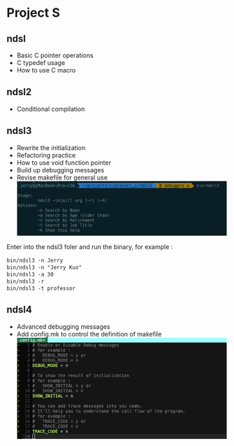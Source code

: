 # Project S
## ndsl
- Basic C pointer operations
- C typedef usage
- How to use C macro
## ndsl2
- Conditional compilation
## ndsl3
- Rewrite the initialization
- Refactoring practice
- How to use void function pointer
- Build up debugging messages
- Revise makefile for general use
![screencast](doc/ndsl3/ndsl3_usage.png)

Enter into the ndsl3 foler and run the binary, for example :

    bin/ndsl3 -n Jerry
    bin/ndsl3 -n "Jerry Kuo"
    bin/ndsl3 -a 30
    bin/ndsl3 -r
    bin/ndsl3 -t professor

## ndsl4
- Advanced debugging messages
- Add config.mk to control the definition of makefile
![screencast](doc/ndsl4/ndsl4_config_mk.png)

